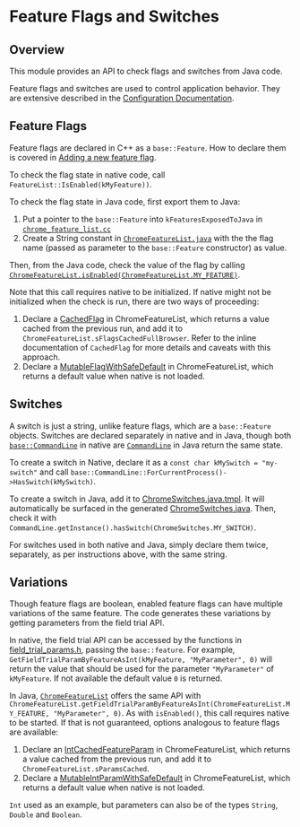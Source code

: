# Feature Flags and Switches

## Overview

This module provides an API to check flags and switches from Java code.

Feature flags and switches are used to control application behavior. They are
extensive described in the
[Configuration Documentation](https://chromium.googlesource.com/chromium/src/+/refs/heads/main/docs/configuration.md).

## Feature Flags

Feature flags are declared in C++ as a `base::Feature`. How to declare them is
covered in
[Adding a new feature flag](https://chromium.googlesource.com/chromium/src/+/refs/heads/main/docs/how_to_add_your_feature_flag.md).

To check the flag state in native code, call
`FeatureList::IsEnabled(kMyFeature))`.

To check the flag state in Java code, first export them to Java:

1.  Put a pointer to the `base::Feature` into `kFeaturesExposedToJava` in
    [`chrome_feature_list.cc`](https://cs.chromium.org/chromium/src/chrome/browser/flags/android/chrome_feature_list.cc)
2.  Create a String constant in
    [`ChromeFeatureList.java`](https://cs.chromium.org/chromium/src/chrome/browser/flags/android/java/src/org/chromium/chrome/browser/flags/ChromeFeatureList.java)
    with the the flag name (passed as parameter to the `base::Feature`
    constructor) as value.

Then, from the Java code, check the value of the flag by calling
[`ChromeFeatureList.isEnabled(ChromeFeatureList.MY_FEATURE)`](https://cs.chromium.org/chromium/src/chrome/browser/flags/android/java/src/org/chromium/chrome/browser/flags/ChromeFeatureList.java).

Note that this call requires native to be initialized. If native might not be
initialized when the check is run, there are two ways of proceeding:

1.  Declare a
    [CachedFlag](https://source.chromium.org/chromium/chromium/src/+/main:components/cached_flags/android/java/src/org/chromium/components/cached_flags/CachedFlag.java)
    in ChromeFeatureList, which returns a value cached from the previous run,
    and add it to `ChromeFeatureList.sFlagsCachedFullBrowser`. Refer to the
    inline documentation of `CachedFlag` for more details and caveats with this
    approach.
2.  Declare a
    [MutableFlagWithSafeDefault](https://source.chromium.org/chromium/chromium/src/+/main:base/android/java/src/org/chromium/base/MutableFlagWithSafeDefault.java)
    in ChromeFeatureList, which returns a default value when native is not
    loaded.

## Switches

A switch is just a string, unlike feature flags, which are a `base::Feature`
objects. Switches are declared separately in native and in Java, though both
[`base::CommandLine`](https://cs.chromium.org/chromium/src/base/command_line.h)
in native are
[`CommandLine`](https://cs.chromium.org/chromium/src/base/android/java/src/org/chromium/base/CommandLine.java)
in Java return the same state.

To create a switch in Native, declare it as a `const char kMySwitch =
"my-switch"` and call
`base::CommandLine::ForCurrentProcess()->HasSwitch(kMySwitch)`.

To create a switch in Java, add it to
[ChromeSwitches.java.tmpl](https://cs.chromium.org/chromium/src/chrome/browser/flags/android/java_templates/ChromeSwitches.java.tmpl).
It will automatically be surfaced in the generated
[ChromeSwitches.java](https://cs.chromium.org/chromium/src/out/android-Debug/gen/chrome/browser/flags/java/generated_java/input_srcjars/org/chromium/chrome/browser/flags/ChromeSwitches.java?q=DISABLE_FULLSCREEN&dr=CSs).
Then, check it with
`CommandLine.getInstance().hasSwitch(ChromeSwitches.MY_SWITCH)`.

For switches used in both native and Java, simply declare them twice,
separately, as per instructions above, with the same string.

## Variations

Though feature flags are boolean, enabled feature flags can have multiple
variations of the same feature. The code generates these variations by getting
parameters from the field trial API.

In native, the field trial API can be accessed by the functions in
[field_trial_params.h](https://cs.chromium.org/chromium/src/base/metrics/field_trial_params.h),
passing the `base::feature`. For example,
`GetFieldTrialParamByFeatureAsInt(kMyFeature, "MyParameter", 0)` will return the
value that should be used for the parameter `"MyParameter"` of `kMyFeature`. If
not available the default value `0` is returned.

In Java,
[`ChromeFeatureList`](https://cs.chromium.org/chromium/src/chrome/browser/flags/android/java/src/org/chromium/chrome/browser/flags/ChromeFeatureList.java)
offers the same API with
`ChromeFeatureList.getFieldTrialParamByFeatureAsInt(ChromeFeatureList.MY_FEATURE,
"MyParameter", 0)`. As with `isEnabled()`, this call requires native to be
started. If that is not guaranteed, options analogous to feature flags are
available:

1.  Declare an
    [IntCachedFeatureParam](https://source.chromium.org/chromium/chromium/src/+/main:components/cached_flags/android/java/src/org/chromium/components/cached_flags/IntCachedFeatureParam.java)
    in ChromeFeatureList, which returns a value cached from the previous run,
    and add it to `ChromeFeatureList.sParamsCached`.
2.  Declare a
    [MutableIntParamWithSafeDefault](https://source.chromium.org/chromium/chromium/src/+/main:base/android/java/src/org/chromium/base/MutableIntParamWithSafeDefault.java)
    in ChromeFeatureList, which returns a default value when native is not
    loaded.

`Int` used as an example, but parameters can also be of the types `String`,
`Double` and `Boolean`.
